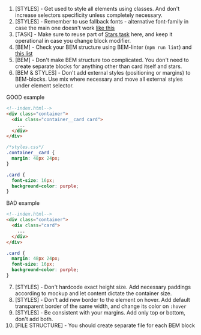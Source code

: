 1. [STYLES] - Get used to style all elements using classes. And don't increase
selectors specificity unless completely necessary.
2. [STYLES] - Remember to use fallback fonts - alternative font-family in case
the main one doesn't work [like this](https://www.w3schools.com/cssref/pr_font_font-family.asp)
3. [TASK] - Make sure to reuse part of [Stars task](https://github.com/mate-academy/layout_stars)
here, and keep it operational in case you change block modifier.
4. [BEM] - Check your BEM structure using BEM-linter (`npm run lint`) and
[this list](https://mate-academy.github.io/fe-program/css/typical-bem-mistakes)
5. [BEM] - Don't make BEM structure too complicated. You don't need to create
separate blocks for anything other than card itself and stars.
6. [BEM & STYLES] - Don't add external styles (positioning or margins) to
BEM-blocks. Use mix where necessary and move all external styles under element
selector.

GOOD example
```html
<!--index.html-->
<div class="container">
  <div class="container__card card">
    ...
  </div>
</div>
```
```css
/*styles.css*/
.container__card {
  margin: 48px 24px;
}

.card {
  font-size: 16px;
  background-color: purple;
}
```

BAD example
```html
<!--index.html-->
<div class="container">
  <div class="card">
    ...
  </div>
</div>
```
```css
.card {
  margin: 48px 24px;
  font-size: 16px;
  background-color: purple;
}
```

7. [STYLES] - Don't hardcode exact height size. Add necessary paddings according to mockup
and let content dictate the container size.
8. [STYLES] - Don't add new border to the element on hover. Add default
transparent border of the same width, and change its color on `:hover`
9. [STYLES] - Be consistent with your margins. Add only top or bottom, don't
add both.
10. [FILE STRUCTURE] - You should create separate file for each BEM block

